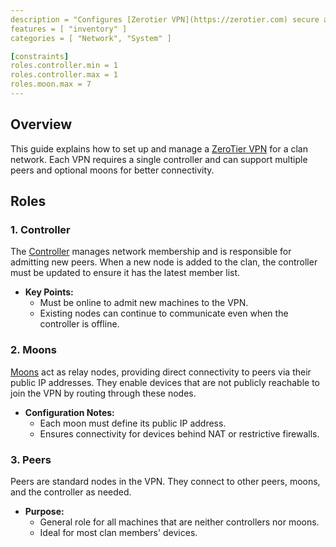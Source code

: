 ```yaml
---
description = "Configures [Zerotier VPN](https://zerotier.com) secure and efficient networking within a Clan.."
features = [ "inventory" ]
categories = [ "Network", "System" ]

[constraints]
roles.controller.min = 1
roles.controller.max = 1
roles.moon.max = 7
---
```


## Overview

This guide explains how to set up and manage a [ZeroTier VPN](https://zerotier.com) for a clan network. Each VPN requires a single controller and can support multiple peers and optional moons for better connectivity.

## Roles

### 1. Controller

The [Controller](https://docs.zerotier.com/controller/) manages network membership and is responsible for admitting new peers.
When a new node is added to the clan, the controller must be updated to ensure it has the latest member list.

- **Key Points:**
  - Must be online to admit new machines to the VPN.
  - Existing nodes can continue to communicate even when the controller is offline.

### 2. Moons

[Moons](https://docs.zerotier.com/roots) act as relay nodes,
providing direct connectivity to peers via their public IP addresses.
They enable devices that are not publicly reachable to join the VPN by routing through these nodes.

- **Configuration Notes:**
  - Each moon must define its public IP address.
  - Ensures connectivity for devices behind NAT or restrictive firewalls.

### 3. Peers

Peers are standard nodes in the VPN.
They connect to other peers, moons, and the controller as needed.

- **Purpose:**
  - General role for all machines that are neither controllers nor moons.
  - Ideal for most clan members' devices.
